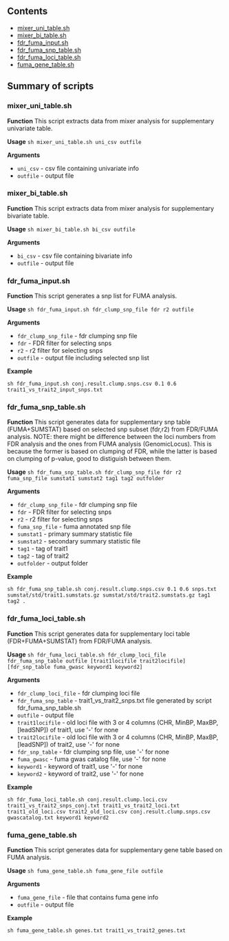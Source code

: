 ## Contents

* [mixer_uni_table.sh](#mixer_uni_tablesh)
* [mixer_bi_table.sh](#mixer_bi_tablesh)
* [fdr_fuma_input.sh](#fdr_fuma_inputsh)
* [fdr_fuma_snp_table.sh](#fdr_fuma_snp_tablesh)
* [fdr_fuma_loci_table.sh](#fdr_fuma_loci_tablesh)
* [fuma_gene_table.sh](#fuma_gene_tablesh)

## Summary of scripts

### mixer_uni_table.sh

**Function**
This script extracts data from mixer analysis for supplementary univariate
table.

**Usage** ``sh mixer_uni_table.sh uni_csv outfile``

**Arguments**
* `uni_csv` - csv file containing univariate info
* `outfile` - output file

### mixer_bi_table.sh

**Function**
This script extracts data from mixer analysis for supplementary bivariate
table.

**Usage** ``sh mixer_bi_table.sh bi_csv outfile``

**Arguments**
* `bi_csv` - csv file containing bivariate info
* `outfile` - output file

### fdr_fuma_input.sh

**Function**
This script generates a snp list for FUMA analysis.

**Usage** ``sh fdr_fuma_input.sh fdr_clump_snp_file fdr r2 outfile``

**Arguments**
* `fdr_clump_snp_file` - fdr clumping snp file
* `fdr` - FDR filter for selecting snps
* `r2` - r2 filter for selecting snps
* `outfile` - output file including selected snp list

**Example**
```
sh fdr_fuma_input.sh conj.result.clump.snps.csv 0.1 0.6 trait1_vs_trait2_input_snps.txt
```

### fdr_fuma_snp_table.sh

**Function**
This script generates data for supplementary snp table (FUMA+SUMSTAT)
based on selected snp subset (fdr,r2) from FDR/FUMA analysis.
NOTE: there might be difference between the loci numbers from FDR analysis
and the ones from FUMA analysis (GenomicLocus). This is because the former
is based on clumping of FDR, while the latter is based on clumping of
p-value, good to distiguish between them.

**Usage** ``sh fdr_fuma_snp_table.sh fdr_clump_snp_file fdr r2 fuma_snp_file sumstat1 sumstat2 tag1 tag2 outfolder``

**Arguments**
* `fdr_clump_snp_file` - fdr clumping snp file
* `fdr` - FDR filter for selecting snps
* `r2` - r2 filter for selecting snps
* `fuma_snp_file` - fuma annotated snp file
* `sumstat1` - primary summary statistic file
* `sumstat2` - secondary summary statistic file
* `tag1` - tag of trait1
* `tag2` - tag of trait2
* `outfolder` - output folder

**Example**
```
sh fdr_fuma_snp_table.sh conj.result.clump.snps.csv 0.1 0.6 snps.txt sumstat/std/trait1.sumstats.gz sumstat/std/trait2.sumstats.gz tag1 tag2 .
```

### fdr_fuma_loci_table.sh

**Function**
This script generates data for supplementary loci table (FDR+FUMA+SUMSTAT)
from FDR/FUMA analysis.

**Usage** ``sh fdr_fuma_loci_table.sh fdr_clump_loci_file fdr_fuma_snp_table outfile [trait1locifile trait2locifile] [fdr_snp_table fuma_gwasc keyword1 keyword2]``

**Arguments**
* `fdr_clump_loci_file` - fdr clumping loci file
* `fdr_fuma_snp_table` - trait1_vs_trait2_snps.txt file generated by script fdr_fuma_snp_table.sh
* `outfile` - output file
* `trait1locifile` - old loci file with 3 or 4 columns (CHR, MinBP, MaxBP, [leadSNP]) of trait1, use '-' for none
* `trait2locifile` - old loci file with 3 or 4 columns (CHR, MinBP, MaxBP, [leadSNP]) of trait2, use '-' for none
* `fdr_snp_table` - fdr clumping snp file, use '-' for none
* `fuma_gwasc` - fuma gwas catalog file, use '-' for none
* `keyword1` - keyword of trait1, use '-' for none
* `keyword2` - keyword of trait2, use '-' for none

**Example**
```
sh fdr_fuma_loci_table.sh conj.result.clump.loci.csv trait1_vs_trait2_snps_conj.txt trait1_vs_trait2_loci.txt trait1_old_loci.csv trait2_old_loci.csv conj.result.clump.snps.csv gwascatalog.txt keyword1 keyword2
```

### fuma_gene_table.sh

**Function**
This script generates data for supplementary gene table based on FUMA analysis.

**Usage** ``sh fuma_gene_table.sh fuma_gene_file outfile``

**Arguments**
* `fuma_gene_file` - file that contains fuma gene info
* `outfile` - output file

**Example**
```
sh fuma_gene_table.sh genes.txt trait1_vs_trait2_genes.txt
```
